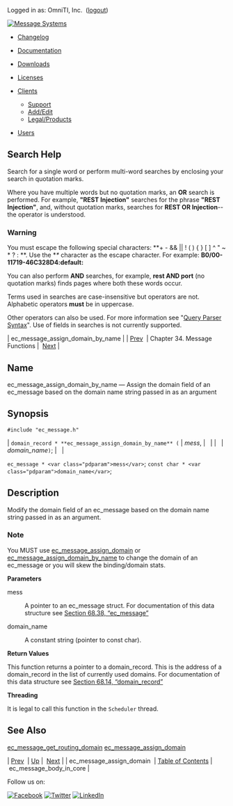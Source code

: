Logged in as: OmniTI, Inc.  ([logout](https://support.messagesystems.com/logout.php))

[![Message Systems](https://support.messagesystems.com/images/ms-white205.png)](https://support.messagesystems.com/start.php) 

*   [Changelog](https://support.messagesystems.com/start.php?show=changelog)
*   [Documentation](https://support.messagesystems.com/docs/)
*   [Downloads](https://support.messagesystems.com/start.php)

*   [Licenses](https://support.messagesystems.com/license_summary.php)
*   <a href="">Clients</a>
    *   [Support](https://support.messagesystems.com/cs.php)
    *   [Add/Edit](https://support.messagesystems.com/edit_client.php)
    *   [Legal/Products](https://support.messagesystems.com/edit_products.php)
*   [Users](https://support.messagesystems.com/edit_customer.php)

## Search Help

Search for a single word or perform multi-word searches by enclosing your search in quotation marks.

Where you have multiple words but no quotation marks, an **OR** search is performed. For example, **"REST Injection"** searches for the phrase **"REST Injection"**, and, without quotation marks, searches for **REST OR Injection**--the operator is understood.

### Warning

You must escape the following special characters: **+ - && || ! ( ) { } [ ] ^ " ~ * ? : \**. Use the **\** character as the escape character. For example: **B0/00-11719-46C328D4\:default\:**

You can also perform **AND** searches, for example, **rest AND port** (no quotation marks) finds pages where both these words occur.

Terms used in searches are case-insensitive but operators are not. Alphabetic operators **must** be in uppercase.

Other operators can also be used. For more information see "[Query Parser Syntax](https://lucene.apache.org/core/old_versioned_docs/versions/3_0_0/queryparsersyntax.html)". Use of fields in searches is not currently supported.

| ec_message_assign_domain_by_name |
| [Prev](apis.ec_message_assign_domain.php)  | Chapter 34. Message Functions |  [Next](apis.ec_message_body_in_core.php) |

<a name="apis.ec_message_assign_domain_by_name"></a>
## Name

ec_message_assign_domain_by_name — Assign the domain field of an ec_message based on the domain name string passed in as an argument

## Synopsis

`#include "ec_message.h"`

| `domain_record * **ec_message_assign_domain_by_name** (` | <var class="pdparam">mess</var>, |   |
|   | <var class="pdparam">domain_name</var>`)`; |   |

`ec_message * <var class="pdparam">mess</var>`;
`const char * <var class="pdparam">domain_name</var>`;<a name="idp27755856"></a>
## Description

Modify the domain field of an ec_message based on the domain name string passed in as an argument.

### Note

You MUST use [ec_message_assign_domain](apis.ec_message_assign_domain.php "ec_message_assign_domain") or [ec_message_assign_domain_by_name](apis.ec_message_assign_domain_by_name.php "ec_message_assign_domain_by_name") to change the domain of an ec_message or you will skew the binding/domain stats.

**Parameters**

<dl class="variablelist">

<dt>mess</dt>

<dd>

A pointer to an ec_message struct. For documentation of this data structure see [Section 68.38, “ec_message”](structs.ec_message.php "68.38. ec_message")

</dd>

<dt>domain_name</dt>

<dd>

A constant string (pointer to const char).

</dd>

</dl>

**Return Values**

This function returns a pointer to a domain_record. This is the address of a domain_record in the list of currently used domains. For documentation of this data structure see [Section 68.14, “domain_record”](structs.domain_record.php "68.14. domain_record")

**Threading**

It is legal to call this function in the `Scheduler` thread.

<a name="idp27767680"></a>
## See Also

[ec_message_get_routing_domain](apis.ec_message_get_routing_domain.php "ec_message_get_routing_domain") [ec_message_assign_domain](apis.ec_message_assign_domain.php "ec_message_assign_domain")

| [Prev](apis.ec_message_assign_domain.php)  | [Up](ec_message.php) |  [Next](apis.ec_message_body_in_core.php) |
| ec_message_assign_domain  | [Table of Contents](index.php) |  ec_message_body_in_core |

Follow us on:

[![Facebook](https://support.messagesystems.com/images/icon-facebook.png)](http://www.facebook.com/messagesystems) [![Twitter](https://support.messagesystems.com/images/icon-twitter.png)](http://twitter.com/#!/MessageSystems) [![LinkedIn](https://support.messagesystems.com/images/icon-linkedin.png)](http://www.linkedin.com/company/message-systems)